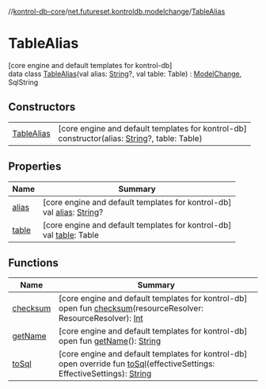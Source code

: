 //[kontrol-db-core](../../../index.md)/[net.futureset.kontroldb.modelchange](../index.md)/[TableAlias](index.md)

# TableAlias

[core engine and default templates for kontrol-db]\
data class [TableAlias](index.md)(val alias: [String](https://kotlinlang.org/api/latest/jvm/stdlib/kotlin/-string/index.html)?, val table: Table) : [ModelChange](../-model-change/index.md), SqlString

## Constructors

| | |
|---|---|
| [TableAlias](-table-alias.md) | [core engine and default templates for kontrol-db]<br>constructor(alias: [String](https://kotlinlang.org/api/latest/jvm/stdlib/kotlin/-string/index.html)?, table: Table) |

## Properties

| Name | Summary |
|---|---|
| [alias](alias.md) | [core engine and default templates for kontrol-db]<br>val [alias](alias.md): [String](https://kotlinlang.org/api/latest/jvm/stdlib/kotlin/-string/index.html)? |
| [table](table.md) | [core engine and default templates for kontrol-db]<br>val [table](table.md): Table |

## Functions

| Name | Summary |
|---|---|
| [checksum](../-model-change/checksum.md) | [core engine and default templates for kontrol-db]<br>open fun [checksum](../-model-change/checksum.md)(resourceResolver: ResourceResolver): [Int](https://kotlinlang.org/api/latest/jvm/stdlib/kotlin/-int/index.html) |
| [getName](../-model-change/get-name.md) | [core engine and default templates for kontrol-db]<br>open fun [getName](../-model-change/get-name.md)(): [String](https://kotlinlang.org/api/latest/jvm/stdlib/kotlin/-string/index.html) |
| [toSql](to-sql.md) | [core engine and default templates for kontrol-db]<br>open override fun [toSql](to-sql.md)(effectiveSettings: EffectiveSettings): [String](https://kotlinlang.org/api/latest/jvm/stdlib/kotlin/-string/index.html) |
